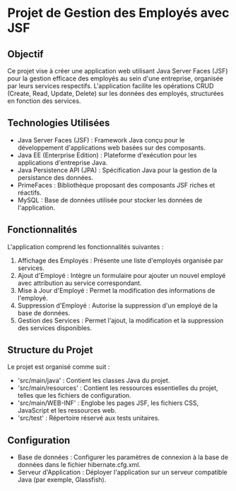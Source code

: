 # Projet de Gestion des Employés avec JSF

## Objectif
Ce projet vise à créer une application web utilisant Java Server Faces (JSF) pour la gestion efficace des employés au sein d'une entreprise, organisée par leurs services respectifs. L'application facilite les opérations CRUD (Create, Read, Update, Delete) sur les données des employés, structurées en fonction des services.

## Technologies Utilisées

- Java Server Faces (JSF) : Framework Java conçu pour le développement d'applications web basées sur des composants.
- Java EE (Enterprise Edition) : Plateforme d'exécution pour les applications d'entreprise Java.
- Java Persistence API (JPA) : Spécification Java pour la gestion de la persistance des données.
- PrimeFaces : Bibliothèque proposant des composants JSF riches et réactifs.
- MySQL : Base de données utilisée pour stocker les données de l'application.


## Fonctionnalités

L'application comprend les fonctionnalités suivantes :

1. Affichage des Employés : Présente une liste d'employés organisée par services.
2. Ajout d'Employé : Intègre un formulaire pour ajouter un nouvel employé avec attribution au service correspondant.
3. Mise à Jour d'Employé : Permet la modification des informations de l'employé.
4. Suppression d'Employé : Autorise la suppression d'un employé de la base de données.
5. Gestion des Services : Permet l'ajout, la modification et la suppression des services disponibles.


## Structure du Projet
Le projet est organisé comme suit :

- 'src/main/java' : Contient les classes Java du projet.
- 'src/main/resources' : Contient les ressources essentielles du projet, telles que les fichiers de configuration.
- 'src/main/WEB-INF' : Englobe les pages JSF, les fichiers CSS, JavaScript et les ressources web.
- 'src/test' : Répertoire réservé aux tests unitaires.


## Configuration

- Base de données : Configurer les paramètres de connexion à la base de données dans le fichier hibernate.cfg.xml.
- Serveur d'Application : Déployer l'application sur un serveur compatible Java (par exemple, Glassfish).
